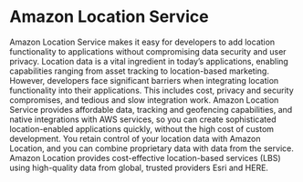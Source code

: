 # Amazon Location Service
Amazon Location Service makes it easy for developers to add location functionality to applications
without compromising data security and user privacy.
Location data is a vital ingredient in today’s applications, enabling capabilities ranging from asset
tracking to location-based marketing. However, developers face significant barriers when integrating
location functionality into their applications. This includes cost, privacy and security compromises, and
tedious and slow integration work.
Amazon Location Service provides affordable data, tracking and geofencing capabilities, and native
integrations with AWS services, so you can create sophisticated location-enabled applications quickly,
without the high cost of custom development. You retain control of your location data with Amazon
Location, and you can combine proprietary data with data from the service. Amazon Location provides
cost-effective location-based services (LBS) using high-quality data from global, trusted providers Esri
and HERE.